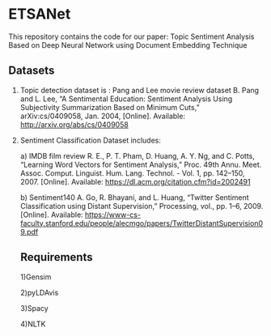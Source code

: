 # ETSANet
This repository contains the code for our  paper: Topic Sentiment Analysis Based on Deep Neural Network using Document Embedding Technique

## Datasets
1) Topic detection dataset is : Pang and Lee movie review dataset
B. Pang and L. Lee, “A Sentimental Education: Sentiment Analysis Using Subjectivity Summarization Based on Minimum Cuts,” arXiv:cs/0409058, Jan. 2004, [Online]. Available: http://arxiv.org/abs/cs/0409058

2) Sentiment Classification Dataset includes: 

   a) IMDB film review 
	 R. E., P. T. Pham, D. Huang, A. Y. Ng, and C. Potts, “Learning Word Vectors for Sentiment   Analysis,” Proc. 49th Annu. Meet. Assoc. Comput. Linguist. Hum. Lang. Technol. - Vol. 1, pp. 142–150, 2007. [Online]. Available: https://dl.acm.org/citation.cfm?id=2002491
	 
	 b) Sentiment140
	 A. Go, R. Bhayani, and L. Huang, “Twitter Sentiment Classification using Distant Supervision,” Processing, vol., pp. 1–6, 2009. [Online]. Available: https://www-cs-faculty.stanford.edu/people/alecmgo/papers/TwitterDistantSupervision09.pdf
	 
	 ## Requirements
	 1)Gensim
	 
	 2)pyLDAvis
	 
	 3)Spacy
	 
	 4)NLTK
